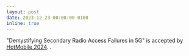 ```yaml
---
layout: post
date: 2023-12-23 00:00:00-0100
inline: true
---
```


"Demystifying Secondary Radio Access Failures in 5G" is accepted by [HotMobile 2024](http://www.hotmobile.org/2024/).
.
